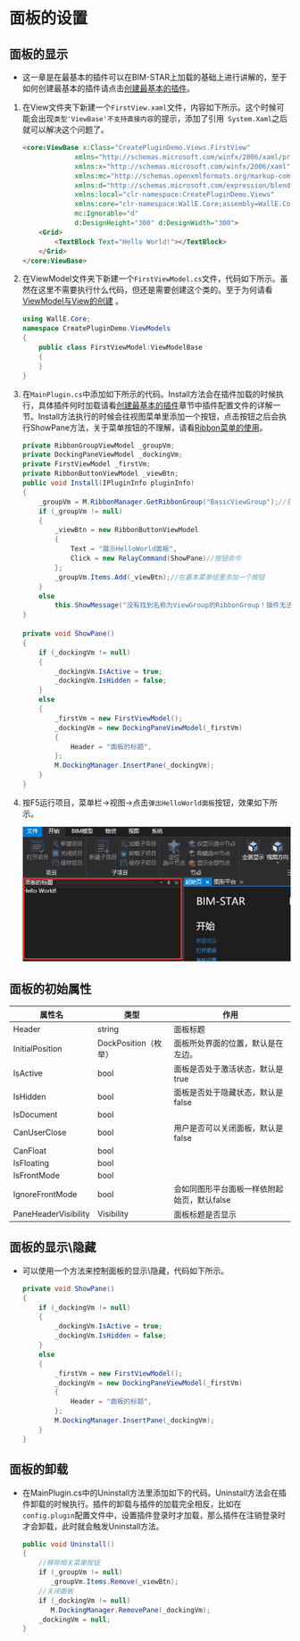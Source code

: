 # 面板的设置

## 面板的显示

+ 这一章是在最基本的插件可以在BIM-STAR上加载的基础上进行讲解的，至于如何创建最基本的插件请点击[创建最基本的插件](https://github.com/bstar5/BSTAR-Samples/tree/master/samples/tutorial1)。

1. 在View文件夹下新建一个`FirstView.xaml`文件，内容如下所示。这个时候可能会出现`类型'ViewBase'不支持直接内容`的提示，添加了引用` System.Xaml`之后就可以解决这个问题了。

   ```html
   <core:ViewBase x:Class="CreatePluginDemo.Views.FirstView"
                xmlns="http://schemas.microsoft.com/winfx/2006/xaml/presentation"
                xmlns:x="http://schemas.microsoft.com/winfx/2006/xaml"
                xmlns:mc="http://schemas.openxmlformats.org/markup-compatibility/2006" 
                xmlns:d="http://schemas.microsoft.com/expression/blend/2008" 
                xmlns:local="clr-namespace:CreatePluginDemo.Views"
                xmlns:core="clr-namespace:WallE.Core;assembly=WallE.Core"
                mc:Ignorable="d" 
                d:DesignHeight="300" d:DesignWidth="300">
       <Grid>
           <TextBlock Text="Hello World!"></TextBlock>
       </Grid>
   </core:ViewBase>
   ```

2. 在ViewModel文件夹下新建一个`FirstViewModel.cs`文件，代码如下所示。虽然在这里不需要执行什么代码，但还是需要创建这个类的。至于为何请看[ViewModel与View的创建](https://github.com/bstar5/BSTAR-Samples/tree/master/samples/tutorial9) 。

   ```c#
   using WallE.Core;
   namespace CreatePluginDemo.ViewModels
   {
       public class FirstViewModel:ViewModelBase
       {
       }
   }
   ```

3. 在`MainPlugin.cs`中添加如下所示的代码。Install方法会在插件加载的时候执行，具体插件何时加载请看[创建最基本的插件](https://github.com/bstar5/BSTAR-Samples/tree/master/samples/tutorial1)章节中插件配置文件的详解一节。Install方法执行的时候会往视图菜单里添加一个按钮，点击按钮之后会执行ShowPane方法，关于菜单按钮的不理解，请看[Ribbon菜单的使用](https://github.com/bstar5/BSTAR-Samples/tree/master/samples/tutorial5)。

   ```c#
   private RibbonGroupViewModel _groupVm;
   private DockingPaneViewModel _dockingVm;
   private FirstViewModel _firstVm;
   private RibbonButtonViewModel _viewBtn;
   public void Install(IPluginInfo pluginInfo)
   {
       _groupVm = M.RibbonManager.GetRibbonGroup("BasicViewGroup");//获取视图菜单中的基本菜单组
       if (_groupVm != null)
       {
           _viewBtn = new RibbonButtonViewModel
           {
               Text = "展示HelloWorld面板",
               Click = new RelayCommand(ShowPane)//按钮命令
           };
           _groupVm.Items.Add(_viewBtn);//在基本菜单组里添加一个按钮
       }
       else
           this.ShowMessage("没有找到名称为ViewGroup的RibbonGroup！插件无法插入相关Ribbon菜单！");
   }

   private void ShowPane()
   {
       if (_dockingVm != null)
       {
           _dockingVm.IsActive = true;
           _dockingVm.IsHidden = false;
       }
       else
       {
           _firstVm = new FirstViewModel();
           _dockingVm = new DockingPaneViewModel(_firstVm)
           {
               Header = "面板的标题",
           };
           M.DockingManager.InsertPane(_dockingVm);
       }
   }
   ```

4. 按F5运行项目，菜单栏->视图->点击`弹出HelloWorld面板`按钮，效果如下所示。

   ![10](Pictures/10.png)


## 面板的初始属性

| 属性名                  | 类型               | 作用                       |
| -------------------- | ---------------- | ------------------------ |
| Header               | string           | 面板标题                     |
| InitialPosition      | DockPosition（枚举） | 面板所处界面的位置，默认是在左边。        |
| IsActive             | bool             | 面板是否处于激活状态，默认是true       |
| IsHidden             | bool             | 面板是否处于隐藏状态，默认是false      |
| IsDocument           | bool             |                          |
| CanUserClose         | bool             | 用户是否可以关闭面板，默认是false      |
| CanFloat             | bool             |                          |
| IsFloating           | bool             |                          |
| IsFrontMode          | bool             |                          |
| IgnoreFrontMode      | bool             | 会如同图形平台面板一样依附起始页，默认false |
| PaneHeaderVisibility | Visibility       | 面板标题是否显示                 |

## 面板的显示\隐藏

+ 可以使用一个方法来控制面板的显示\隐藏，代码如下所示。

  ```c#
  private void ShowPane()
  {
      if (_dockingVm != null)
      {
          _dockingVm.IsActive = true;
          _dockingVm.IsHidden = false;
      }
      else
      {
          _firstVm = new FirstViewModel();
          _dockingVm = new DockingPaneViewModel(_firstVm)
          {
              Header = "面板的标题",
          };
          M.DockingManager.InsertPane(_dockingVm);
      }
  }
  ```


## 面板的卸载

+ 在MainPlugin.cs中的Uninstall方法里添加如下的代码。Uninstall方法会在插件卸载的时候执行。插件的卸载与插件的加载完全相反，比如在`config.plugin`配置文件中，设置插件登录时才加载，那么插件在注销登录时才会卸载，此时就会触发Uninstall方法。

  ```c#
  public void Uninstall()
  {
      //移除相关菜单按钮
      if (_groupVm != null)
         _groupVm.Items.Remove(_viewBtn);
      //关闭面板
      if (_dockingVm != null)
         M.DockingManager.RemovePane(_dockingVm);
      _dockingVm = null;
  }
  ```

